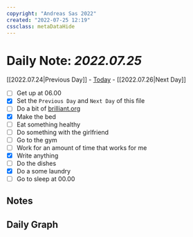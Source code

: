 ```yaml
---
copyright: "Andreas Sas 2022"
created: "2022-07-25 12:19"
cssclass: metaDataHide
---
```


# Daily Note: *2022.07.25*
 [[2022.07.24|Previous Day]] - [Today](obsidian://advanced-uri?daily=true) - [[2022.07.26|Next Day]]

- [ ] Get up at 06.00
- [x] Set the `Previous Day` and `Next Day` of this file
- [ ] Do a bit of [brilliant.org](https://brilliant.org/)
- [x] Make the bed
- [ ] Eat something healthy
- [ ] Do something with the girlfriend
- [ ] Go to the gym
- [ ] Work for an amount of time that works for me
- [x] Write anything
- [ ] Do the dishes
- [x] Do a some laundry
- [ ] Go to sleep at 00.00

## Notes

## Daily Graph

